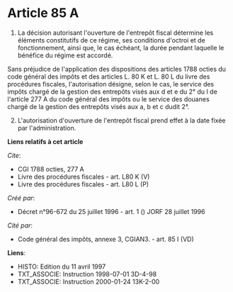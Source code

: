 # Article 85 A

1. La décision autorisant l'ouverture de l'entrepôt fiscal détermine les éléments constitutifs de ce régime, ses conditions
d'octroi et de fonctionnement, ainsi que, le cas échéant, la durée pendant laquelle le bénéfice du régime est accordé.

Sans préjudice de l'application des dispositions des articles 1788 octies du code général des impôts et des articles L. 80 K
et L. 80 L du livre des procédures fiscales, l'autorisation désigne, selon le cas, le service des impôts chargé de la gestion
des entrepôts visés aux d et e du 2° du I de l'article 277 A du code général des impôts ou le service des douanes chargé de
la gestion des entrepôts visés aux a, b et c dudit 2°.

2. L'autorisation d'ouverture de l'entrepôt fiscal prend effet à la date fixée par l'administration.

**Liens relatifs à cet article**

_Cite_:

  - CGI 1788 octies, 277 A
  - Livre des procédures fiscales - art. L80 K (V)
  - Livre des procédures fiscales - art. L80 L (P)

_Créé par_:

  - Décret n°96-672 du 25 juillet 1996 - art. 1 () JORF 28 juillet 1996

_Cité par_:

  - Code général des impôts, annexe 3, CGIAN3. - art. 85 I (VD)

**Liens**:

  - HISTO: Edition du 11 avril 1997
  - TXT_ASSOCIE: Instruction 1998-07-01 3D-4-98
  - TXT_ASSOCIE: Instruction 2000-01-24 13K-2-00
